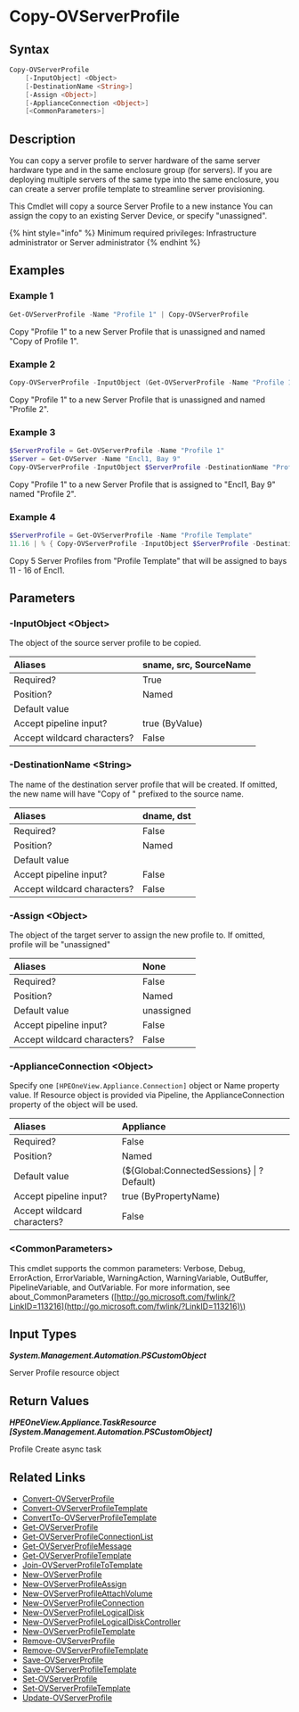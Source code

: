 ﻿---
description: Copy or clone a server profile.
---

# Copy-OVServerProfile

## Syntax

```powershell
Copy-OVServerProfile
    [-InputObject] <Object>
    [-DestinationName <String>]
    [-Assign <Object>]
    [-ApplianceConnection <Object>]
    [<CommonParameters>]
```

## Description

You can copy a server profile to server hardware of the same server hardware type and in the same enclosure group (for servers). If you are deploying multiple servers of the same type into the same enclosure, you can create a server profile template to streamline server provisioning.

This Cmdlet will copy a source Server Profile to a new instance You can assign the copy to an existing Server Device, or specify "unassigned".

{% hint style="info" %}
Minimum required privileges: Infrastructure administrator or Server administrator
{% endhint %}

## Examples

###  Example 1 

```powershell
Get-OVServerProfile -Name "Profile 1" | Copy-OVServerProfile
```

Copy "Profile 1" to a new Server Profile that is unassigned and named "Copy of Profile 1".

###  Example 2 

```powershell
Copy-OVServerProfile -InputObject (Get-OVServerProfile -Name "Profile 1") -DestinationName "Profile 2"
```

Copy "Profile 1" to a new Server Profile that is unassigned and named "Profile 2".

###  Example 3 

```powershell
$ServerProfile = Get-OVServerProfile -Name "Profile 1"
$Server = Get-OVServer -Name "Encl1, Bay 9"
Copy-OVServerProfile -InputObject $ServerProfile -DestinationName "Profile 2" -assign $Server
```

Copy "Profile 1" to a new Server Profile that is assigned to "Encl1, Bay 9" named "Profile 2".

###  Example 4 

```powershell
$ServerProfile = Get-OVServerProfile -Name "Profile Template"
11.16 | % { Copy-OVServerProfile -InputObject $ServerProfile -DestinationName "Profile $_" -Assign "Encl1, bay $_" }
```

Copy 5 Server Profiles from "Profile Template" that will be assigned to bays 11 - 16 of Encl1.

## Parameters

### -InputObject &lt;Object&gt;

The object of the source server profile to be copied.

| Aliases | sname, src, SourceName |
| :--- | :--- |
| Required? | True |
| Position? | Named |
| Default value |  |
| Accept pipeline input? | true (ByValue) |
| Accept wildcard characters? | False |

### -DestinationName &lt;String&gt;

The name of the destination server profile that will be created.  If omitted, the new name will have "Copy of " 
prefixed to the source name.

| Aliases | dname, dst |
| :--- | :--- |
| Required? | False |
| Position? | Named |
| Default value |  |
| Accept pipeline input? | False |
| Accept wildcard characters? | False |

### -Assign &lt;Object&gt;

The object of the target server to assign the new profile to.  If omitted, profile will be "unassigned"

| Aliases | None |
| :--- | :--- |
| Required? | False |
| Position? | Named |
| Default value | unassigned |
| Accept pipeline input? | False |
| Accept wildcard characters? | False |

### -ApplianceConnection &lt;Object&gt;

Specify one `[HPEOneView.Appliance.Connection]` object or Name property value. If Resource object is provided via Pipeline, the ApplianceConnection property of the object will be used.

| Aliases | Appliance |
| :--- | :--- |
| Required? | False |
| Position? | Named |
| Default value | (${Global:ConnectedSessions} &vert; ? Default) |
| Accept pipeline input? | true (ByPropertyName) |
| Accept wildcard characters? | False |

### &lt;CommonParameters&gt;

This cmdlet supports the common parameters: Verbose, Debug, ErrorAction, ErrorVariable, WarningAction, WarningVariable, OutBuffer, PipelineVariable, and OutVariable. For more information, see about\_CommonParameters \([http://go.microsoft.com/fwlink/?LinkID=113216](http://go.microsoft.com/fwlink/?LinkID=113216)\)

## Input Types

_**System.Management.Automation.PSCustomObject**_

Server Profile resource object

## Return Values

_**HPEOneView.Appliance.TaskResource [System.Management.Automation.PSCustomObject]**_

Profile Create async task

## Related Links

* [Convert-OVServerProfile](convert-ovserverprofile.md)
* [Convert-OVServerProfileTemplate](convert-ovserverprofiletemplate.md)
* [ConvertTo-OVServerProfileTemplate](convertto-ovserverprofiletemplate.md)
* [Get-OVServerProfile](get-ovserverprofile.md)
* [Get-OVServerProfileConnectionList](get-ovserverprofileconnectionlist.md)
* [Get-OVServerProfileMessage](get-ovserverprofilemessage.md)
* [Get-OVServerProfileTemplate](get-ovserverprofiletemplate.md)
* [Join-OVServerProfileToTemplate](join-ovserverprofiletotemplate.md)
* [New-OVServerProfile](new-ovserverprofile.md)
* [New-OVServerProfileAssign](new-ovserverprofileassign.md)
* [New-OVServerProfileAttachVolume](new-ovserverprofileattachvolume.md)
* [New-OVServerProfileConnection](new-ovserverprofileconnection.md)
* [New-OVServerProfileLogicalDisk](new-ovserverprofilelogicaldisk.md)
* [New-OVServerProfileLogicalDiskController](new-ovserverprofilelogicaldiskcontroller.md)
* [New-OVServerProfileTemplate](new-ovserverprofiletemplate.md)
* [Remove-OVServerProfile](remove-ovserverprofile.md)
* [Remove-OVServerProfileTemplate](remove-ovserverprofiletemplate.md)
* [Save-OVServerProfile](save-ovserverprofile.md)
* [Save-OVServerProfileTemplate](save-ovserverprofiletemplate.md)
* [Set-OVServerProfile](set-ovserverprofile.md)
* [Set-OVServerProfileTemplate](set-ovserverprofiletemplate.md)
* [Update-OVServerProfile](update-ovserverprofile.md)
